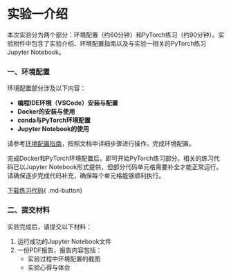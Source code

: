 # 实验一介绍

本次实验分为两个部分：环境配置（约60分钟）和PyTorch练习（约90分钟）。实验附件中包含了实验介绍、环境配置指南以及与实验一相关的PyTorch练习Jupyter Notebook。

### 一、环境配置

环境配置部分涉及以下内容：

- **编程IDE环境（VSCode）安装与配置**
- **Docker的安装与使用**
- **conda与PyTorch环境配置**
- **Jupyter Notebook的使用**

请参考[环境配置指南](./环境配置指南.md)，按照文档中详细步骤进行操作，完成环境配置。

完成Docker和PyTorch环境配置后，即可开始PyTorch练习部分。相关的练习代码已以Jupyter Notebook形式提供，但部分代码单元格需要补全才能正常运行。请确保逐步完成代码补充，确保每个单元格能够顺利执行。

[下载练习代码](./实验一.ipynb){ .md-button}

### 二、提交材料

实验完成后，请提交以下材料：

1. 运行成功的Jupyter Notebook文件
2. 一份PDF报告，报告内容包括：
   - 实验过程中环境配置的截图
   - 实验心得与体会